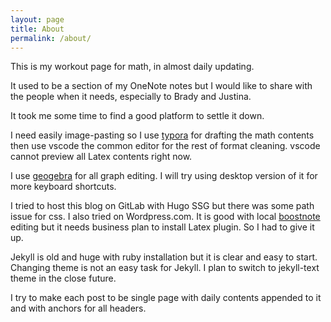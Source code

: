 ```yaml
---
layout: page
title: About
permalink: /about/
---
```


This is my workout page for math, in almost daily updating.

It used to be a section of my OneNote notes but I would like to share with the people when it needs, especially to Brady and Justina.

It took me some time to find a good platform to settle it down.

I need easily image-pasting so I use [typora](https://typora.io/) for drafting the math contents then use vscode the common editor for the rest of format cleaning. vscode cannot preview all Latex contents right now.

I use [geogebra](https://www.geogebra.org/classic?lang=en) for all graph editing. I will try using desktop version of it for more keyboard shortcuts.

I tried to host this blog on GitLab with Hugo SSG but there was some path issue for css. I also tried on Wordpress.com. It is good with local [boostnote](https://boostnote.io/) editing but it needs business plan to install Latex plugin. So I had to give it up.

Jekyll is old and huge with ruby installation but it is clear and easy to start. Changing theme is not an easy task for Jekyll. I plan to switch to jekyll-text theme in the close future.

I try to make each post to be single page with daily contents appended to it and with anchors for all headers.